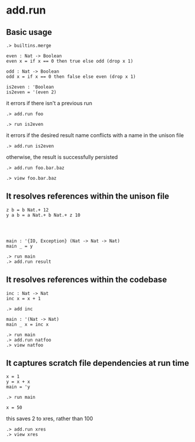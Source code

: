 # add.run

## Basic usage

```ucm:hide
.> builtins.merge
```

```unison
even : Nat -> Boolean
even x = if x == 0 then true else odd (drop x 1)

odd : Nat -> Boolean
odd x = if x == 0 then false else even (drop x 1)

is2even : 'Boolean
is2even = '(even 2)
```

it errors if there isn't a previous run

```ucm:error
.> add.run foo
```

```ucm
.> run is2even
```

it errors if the desired result name conflicts with a name in the
unison file
```ucm:error
.> add.run is2even
```

otherwise, the result is successfully persisted
```ucm
.> add.run foo.bar.baz
```

```ucm
.> view foo.bar.baz
```

## It resolves references within the unison file

```unison
z b = b Nat.+ 12
y a b = a Nat.+ b Nat.+ z 10




main : '{IO, Exception} (Nat -> Nat -> Nat)
main _ = y
```

```ucm
.> run main
.> add.run result
```

## It resolves references within the codebase

```unison
inc : Nat -> Nat
inc x = x + 1
```

```ucm
.> add inc
```

```unison
main : '(Nat -> Nat)
main _ x = inc x
```

```ucm
.> run main
.> add.run natfoo
.> view natfoo
```

## It captures scratch file dependencies at run time

```unison
x = 1
y = x + x
main = 'y
```

```ucm
.> run main
```


```unison
x = 50
```

this saves 2 to xres, rather than 100
```ucm
.> add.run xres
.> view xres
```
